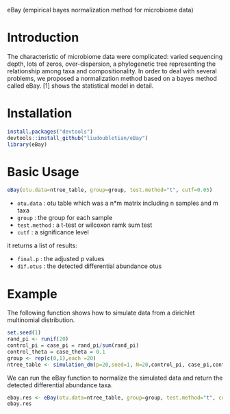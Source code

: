 eBay (empirical bayes normalization method for microbiome data)
# Introduction
The characteristic of microbiome data were complicated: varied sequencing depth, lots of zeros, over-dispersion,
a phylogenetic tree representing the relationship among taxa and compositionality.
In order to deal with several problems, we proposed a normalization method based on a bayes method called eBay.
[1] shows the statistical model in detail.

# Installation
```r
install.packages("devtools")  
devtools::install_github("liudoubletian/eBay")  
library(eBay)  
```
# Basic Usage
```r
eBay(otu.data=ntree_table, group=group, test.method="t", cutf=0.05)
```
* `otu.data` : otu table which was a n*m matrix including n samples and m taxa
* `group` : the group for each sample  
* `test.method` : a t-test or wilcoxon ramk sum test  
* `cutf` : a significance level  

it returns a list of results:  
* `final.p` : the adjusted p values 
* `dif.otus` : the detected differential abundance otus  

# Example

The following function shows how to simulate data from a dirichlet multinomial distribution.  
```r
set.seed(1)  
rand_pi <- runif(20)   
control_pi = case_pi = rand_pi/sum(rand_pi)   
control_theta = case_theta = 0.1  
group <- rep(c(0,1),each =20)  
ntree_table <- simulation_dm(p=20,seed=1, N=20,control_pi, case_pi,control_theta,case_theta)  
```
We can run the eBay function to normalize the simulated data and return the detected differential abundance taxa.  
```r
ebay.res <- eBay(otu.data=ntree_table, group=group, test.method="t", cutf=0.05)  
ebay.res  
```







